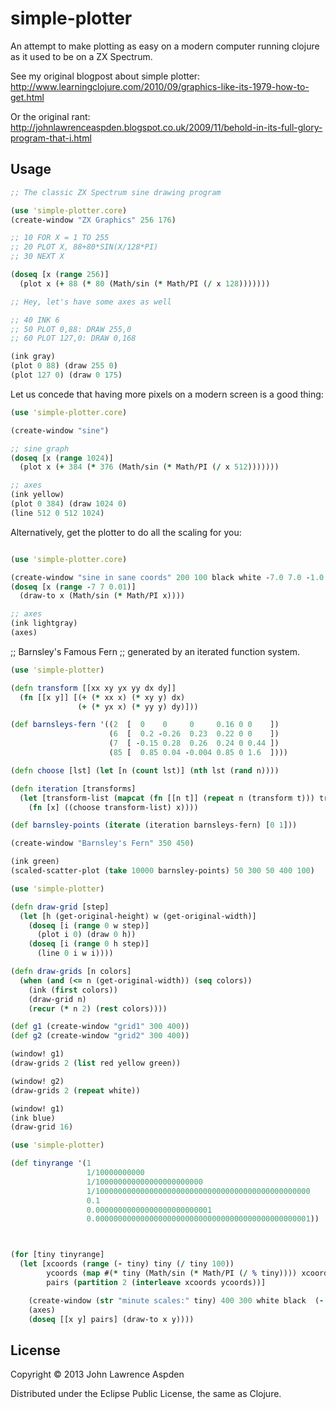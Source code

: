 # simple-plotter

An attempt to make plotting as easy on a modern computer running clojure as it used to be on a ZX Spectrum. 

See my original blogpost about simple plotter:
http://www.learningclojure.com/2010/09/graphics-like-its-1979-how-to-get.html

Or the original rant:
http://johnlawrenceaspden.blogspot.co.uk/2009/11/behold-in-its-full-glory-program-that-i.html

## Usage

```clojure
;; The classic ZX Spectrum sine drawing program

(use 'simple-plotter.core)
(create-window "ZX Graphics" 256 176)

;; 10 FOR X = 1 TO 255
;; 20 PLOT X, 88+80*SIN(X/128*PI)
;; 30 NEXT X

(doseq [x (range 256)]
  (plot x (+ 88 (* 80 (Math/sin (* Math/PI (/ x 128)))))))

;; Hey, let's have some axes as well

;; 40 INK 6
;; 50 PLOT 0,88: DRAW 255,0
;; 60 PLOT 127,0: DRAW 0,168

(ink gray)
(plot 0 88) (draw 255 0)
(plot 127 0) (draw 0 175)
```

Let us concede that having more pixels on a modern screen is a good thing:

```clojure
(use 'simple-plotter.core)

(create-window "sine")

;; sine graph
(doseq [x (range 1024)]
  (plot x (+ 384 (* 376 (Math/sin (* Math/PI (/ x 512)))))))

;; axes
(ink yellow)
(plot 0 384) (draw 1024 0)
(line 512 0 512 1024)


```
Alternatively, get the plotter to do all the scaling for you:

```clojure

(use 'simple-plotter.core)

(create-window "sine in sane coords" 200 100 black white -7.0 7.0 -1.0 1.0)
(doseq [x (range -7 7 0.01)]
  (draw-to x (Math/sin (* Math/PI x))))

;; axes
(ink lightgray)
(axes)

```

;; Barnsley's Famous Fern
;; generated by an iterated function system.

```clojure
(use 'simple-plotter)

(defn transform [[xx xy yx yy dx dy]]
  (fn [[x y]] [(+ (* xx x) (* xy y) dx)
               (+ (* yx x) (* yy y) dy)]))

(def barnsleys-fern '((2  [  0    0     0     0.16 0 0    ])
                      (6  [  0.2 -0.26  0.23  0.22 0 0    ])
                      (7  [ -0.15 0.28  0.26  0.24 0 0.44 ])
                      (85 [  0.85 0.04 -0.004 0.85 0 1.6  ])))

(defn choose [lst] (let [n (count lst)] (nth lst (rand n))))

(defn iteration [transforms]
  (let [transform-list (mapcat (fn [[n t]] (repeat n (transform t))) transforms)]
    (fn [x] ((choose transform-list) x))))

(def barnsley-points (iterate (iteration barnsleys-fern) [0 1]))

(create-window "Barnsley's Fern" 350 450)

(ink green)
(scaled-scatter-plot (take 10000 barnsley-points) 50 300 50 400 100)

```

```clojure
(use 'simple-plotter)

(defn draw-grid [step]
  (let [h (get-original-height) w (get-original-width)]
    (doseq [i (range 0 w step)]
      (plot i 0) (draw 0 h))
    (doseq [i (range 0 h step)]
      (line 0 i w i))))

(defn draw-grids [n colors]
  (when (and (<= n (get-original-width)) (seq colors))
    (ink (first colors))
    (draw-grid n)
    (recur (* n 2) (rest colors))))

(def g1 (create-window "grid1" 300 400))
(def g2 (create-window "grid2" 300 400))

(window! g1)
(draw-grids 2 (list red yellow green))

(window! g2)
(draw-grids 2 (repeat white))

(window! g1)
(ink blue)
(draw-grid 16)
```

```clojure
(use 'simple-plotter)

(def tinyrange '(1
                 1/10000000000 
                 1/100000000000000000000000 
                 1/100000000000000000000000000000000000000000000000
                 0.1 
                 0.00000000000000000000000001
                 0.000000000000000000000000000000000000000000000001))



(for [tiny tinyrange]
  (let [xcoords (range (- tiny) tiny (/ tiny 100))
        ycoords (map #(* tiny (Math/sin (* Math/PI (/ % tiny)))) xcoords)
        pairs (partition 2 (interleave xcoords ycoords))]

    (create-window (str "minute scales:" tiny) 400 300 white black  (- tiny) tiny (- tiny) tiny)
    (axes)
    (doseq [[x y] pairs] (draw-to x y))))

```




## License

Copyright © 2013 John Lawrence Aspden

Distributed under the Eclipse Public License, the same as Clojure.

